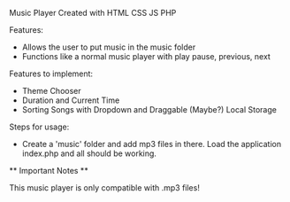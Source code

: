 Music Player Created with HTML CSS JS PHP

Features: 
- Allows the user to put music in the music folder
- Functions like a normal music player with play pause, previous, next


Features to implement: 
- Theme Chooser
- Duration and Current Time
- Sorting Songs with Dropdown and Draggable (Maybe?) Local Storage 

Steps for usage: 

- Create a 'music' folder and add mp3 files in there. Load the application index.php and all should be working. 

** Important Notes **

This music player is only compatible with .mp3 files!
